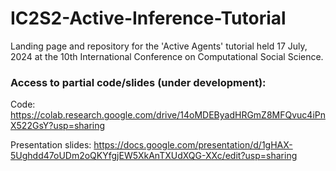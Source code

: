 # IC2S2-Active-Inference-Tutorial
Landing page and repository for the 'Active Agents' tutorial held 17 July, 2024 at the 10th International Conference on Computational Social Science.

### Access to partial code/slides (under development):
Code:
https://colab.research.google.com/drive/14oMDEByadHRGmZ8MFQvuc4iPnX522GsY?usp=sharing

Presentation slides: 
https://docs.google.com/presentation/d/1gHAX-5Ughdd47oUDm2oQKYfgjEW5XkAnTXUdXQG-XXc/edit?usp=sharing
